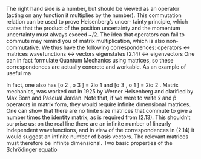 

The right hand side is a number, but should be viewed as an operator (acting on any function it
multiplies by the number). This commutation relation can be used to prove Heisenberg’s uncer-
tainty principle, which states that the product of the position uncertainty and the momentum
uncertainty must always exceed ~/2.
The idea that operators can fail to commute may remind you of matrix multiplication, which
is also non-commutative. We thus have the following correspondences:
operators
↔ matrices
wavefunctions ↔ vectors
eigenstates
(2.14)
↔ eigenvectors
One can in fact formulate Quantum Mechanics using matrices, so these correspondences are
actually concrete and workable.
As an example of useful ma

In fact, one also has [σ 2 , σ 3 ] = 2iσ 1 and [σ 3 , σ 1 ] = 2iσ 2 .
Matrix mechanics, was worked out in 1925 by Werner Heisenberg and clarified by Max
Born and Pascual Jordan. Note that, if we were to write x̂ and p̂ operators in matrix form,
they would require infinite dimensional matrices. One can show that there are no finite size
matrices that commute to give a number times the identity matrix, as is required from (2.13).
This shouldn’t surprise us: on the real line there are an infinite number of linearly independent
wavefunctions, and in view of the correspondences in (2.14) it would suggest an infinite number
of basis vectors. The relevant matrices must therefore be infinite dimensional.
Two basic properties of the Schrödinger equatio